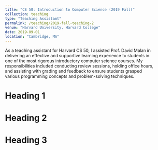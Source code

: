 ```yaml
---
title: "CS 50: Introduction to Computer Science (2019 Fall)"
collection: teaching
type: "Teaching Assistant"
permalink: /teaching/2019-fall-teaching-2
venue: "Harvard University, Harvard College"
date: 2019-09-01
location: "Cambridge, MA"
---
```


As a teaching assistant for Harvard CS 50, I assisted Prof. David Malan in delivering an effective and supportive learning experience to students in one of the most rigorous introductory computer science courses. My responsibilities included conducting review sessions, holding office hours, and assisting with grading and feedback to ensure students grasped various programming concepts and problem-solving techniques.

Heading 1
======

Heading 2
======

Heading 3
======